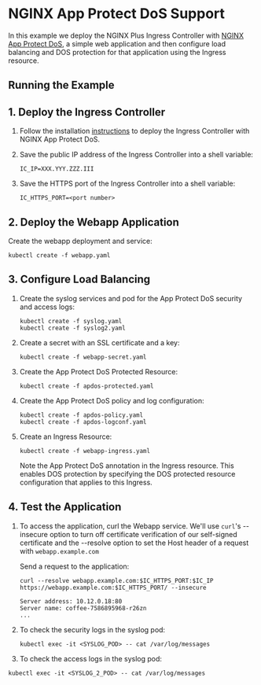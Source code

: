 # NGINX App Protect DoS Support

In this example we deploy the NGINX Plus Ingress Controller with [NGINX App Protect
DoS](https://www.nginx.com/products/nginx-app-protect-dos/), a simple web application and then configure load balancing
and DOS protection for that application using the Ingress resource.

## Running the Example

## 1. Deploy the Ingress Controller

1. Follow the installation [instructions](https://docs.nginx.com/nginx-ingress-controller/installation) to deploy the
   Ingress Controller with NGINX App Protect DoS.

2. Save the public IP address of the Ingress Controller into a shell variable:

    ```console
    IC_IP=XXX.YYY.ZZZ.III
    ```

3. Save the HTTPS port of the Ingress Controller into a shell variable:

    ```console
    IC_HTTPS_PORT=<port number>
    ```

## 2. Deploy the Webapp Application

Create the webapp deployment and service:

```console
kubectl create -f webapp.yaml
```

## 3. Configure Load Balancing

1. Create the syslog services and pod for the App Protect DoS security and access logs:

    ```console
    kubectl create -f syslog.yaml
    kubectl create -f syslog2.yaml
    ```

2. Create a secret with an SSL certificate and a key:

    ```console
    kubectl create -f webapp-secret.yaml
    ```

3. Create the App Protect DoS Protected Resource:

    ```console
    kubectl create -f apdos-protected.yaml
    ```

4. Create the App Protect DoS policy and log configuration:

    ```console
    kubectl create -f apdos-policy.yaml
    kubectl create -f apdos-logconf.yaml
    ```

5. Create an Ingress Resource:

    ```console
    kubectl create -f webapp-ingress.yaml
    ```

    Note the App Protect DoS annotation in the Ingress resource. This enables DOS protection by specifying the DOS
    protected resource configuration that applies to this Ingress.

## 4. Test the Application

1. To access the application, curl the Webapp service. We'll use `curl`'s --insecure option to turn off certificate
verification of our self-signed certificate and the --resolve option to set the Host header of a request with
`webapp.example.com`

    Send a request to the application:

    ```console
    curl --resolve webapp.example.com:$IC_HTTPS_PORT:$IC_IP https://webapp.example.com:$IC_HTTPS_PORT/ --insecure
    ```

    ```text
    Server address: 10.12.0.18:80
    Server name: coffee-7586895968-r26zn
    ...
    ```

2. To check the security logs in the syslog pod:

    ```console
    kubectl exec -it <SYSLOG_POD> -- cat /var/log/messages
    ```

3. To check the access logs in the syslog pod:

 ```console
 kubectl exec -it <SYSLOG_2_POD> -- cat /var/log/messages
 ```
